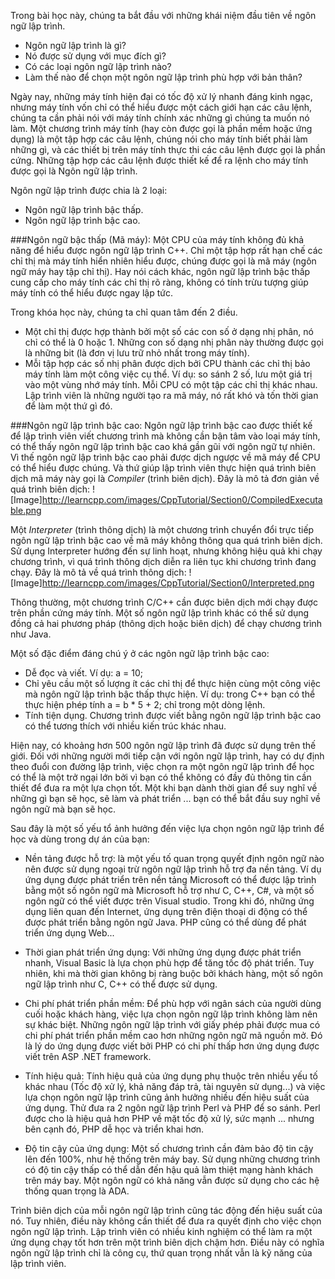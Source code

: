 Trong bài học này, chúng ta bắt đầu với những khái niệm đầu tiên về ngôn ngữ lập trình.
- Ngôn ngữ lập trình là gì?
- Nó được sử dụng với mục đích gì?
- Có các loại ngôn ngữ lập trình nào?
- Làm thế nào để chọn một ngôn ngữ lập trình phù hợp với bản thân?

Ngày nay, những máy tính hiện đại có tốc độ xử lý nhanh đáng kinh ngạc, nhưng máy tính vốn chỉ có thể hiểu được một cách giới hạn các câu lệnh, chúng ta cần phải nói với máy tính chính xác những gì chúng ta muốn nó làm. Một chương trình máy tính (hay còn được gọi là phần mềm hoặc ứng dụng) là một tập hợp các câu lệnh, chúng nói cho máy tính biết phải làm những gì, và các thiết bị trên máy tính thực thi các câu lệnh được gọi là phần cứng. Những tập hợp các câu lệnh được thiết kế để ra lệnh cho máy tính được gọi là Ngôn ngữ lập trình.

Ngôn ngữ lập trình được chia là 2 loại: 
 - Ngôn ngữ lập trình bậc thấp.
 - Ngôn ngữ lập trình bậc cao.

###Ngôn ngữ bậc thấp (Mã máy):
Một CPU của máy tính không đủ khả năng để hiểu được ngôn ngữ lập trình C++. Chỉ một tập hợp rất hạn chế các chỉ thị mà máy tính hiển nhiên hiểu được, chúng được gọi là mã máy (ngôn ngữ máy hay tập chỉ thị). Hay nói cách khác, ngôn ngữ lập trình bậc thấp 
cung cấp cho máy tính các chỉ thị rõ ràng, không có tính trừu tượng giúp máy tính có thể hiểu được ngay lập tức.

Trong khóa học này, chúng ta chỉ quan tâm đến 2 điều.
 - Một chỉ thị được hợp thành bởi một số các con số ở dạng nhị phân, nó chỉ có thể là 0 hoặc 1. Những con số dạng nhị phân này thường được gọi là những bit (là đơn vị lưu trữ nhỏ nhất trong máy tính).
 - Mỗi tập hợp các số nhị phân được dịch bởi CPU thành các chỉ thị bảo máy tính làm một công việc cụ thể. Ví dụ: so sánh 2 số, lưu một giá trị vào một vùng nhớ máy tính. Mỗi CPU có một tập các chỉ thị khác nhau. Lập trình viên là những người tạo ra mã máy, nó rất khó và tốn thời gian để làm một thứ gì đó.

###Ngôn ngữ lập trình bậc cao:
Ngôn ngữ lập trình bậc cao được thiết kế để lập trình viên viết chương trình mà không cần bận tâm vào loại máy tính, có thể thấy ngôn ngữ lập trình bậc cao khá gần gũi với ngôn ngữ tự nhiên. Vì thế ngôn ngữ lập trình bậc cao phải được dịch ngược về mã máy để CPU có thể hiểu được chúng. Và thứ giúp lập trình viên thực hiện quá trình biên dịch mã máy này gọi là *Compiler* (trình biên dịch).
Đây là mô tả đơn giản về quá trình biên dịch:
![Image]http://learncpp.com/images/CppTutorial/Section0/CompiledExecutable.png

Một *Interpreter* (trình thông dịch) là một chương trình chuyển đổi trực tiếp ngôn ngữ lập trình bậc cao về mã máy không thông qua quá trình biên dịch. Sử dụng Interpreter hướng đến sự linh hoạt, nhưng không hiệu quả khi chạy chương trình, vì quá trình thông dịch diễn ra liên tục khi chương trình đang chạy.
Đây là mô tả về quá trình thông dịch:
![Image]http://learncpp.com/images/CppTutorial/Section0/Interpreted.png

Thông thường, một chương trình C/C++ cần được biên dịch mới chạy được trên phần cứng máy tính. Một số ngôn ngữ lập trình khác 
có thể sử dụng đồng cả hai phương pháp (thông dịch hoặc biên dịch) để chạy chương trình như Java.

Một số đặc điểm đáng chú ý ở các ngôn ngữ lập trình bậc cao:
 - Dễ đọc và viết. Ví dụ: a = 10;
 - Chỉ yêu cầu một số lượng ít các chỉ thị để thực hiện cùng một công việc mà ngôn ngữ lập trình bậc thấp thực hiện. Ví dụ: trong C++ bạn có thể thực hiện phép tính a = b * 5 + 2; chỉ trong một dòng lệnh.
 - Tính tiện dụng. Chương trình được viết bằng ngôn ngữ lập trình bậc cao có thể tương thích với nhiều kiến trúc khác nhau.
  

Hiện nay, có khoảng hơn 500 ngôn ngữ lập trình đã được sử dụng trên thế giới. Đối với những người mới tiếp cận với ngôn ngữ lập trình, hay có dự định theo đuổi con đường lập trình, việc chọn ra một ngôn ngữ lập trình để học có thể là một trở ngại lớn bởi vì bạn có thể không có đầy đủ thông tin cần thiết để đưa ra một lựa chọn tốt. Một khi bạn dành thời gian để suy nghĩ về những gì bạn sẽ học, sẽ làm và phát triển ... bạn có thể bắt đầu suy nghĩ về ngôn ngữ mà bạn sẽ học. 

Sau đây là một số yếu tổ ảnh hưởng đến việc lựa chọn ngôn ngữ lập trình để học và dùng trong dự án của bạn:
 - Nền tảng được hỗ trợ: là một yếu tố quan trọng quyết định ngôn ngữ nào nên được sử dụng ngoại trừ ngôn ngữ lập trình hỗ trợ đa nền tảng. Ví dụ ứng dụng được phát triển trên nền tảng Microsoft có thể được lập trình bằng một số ngôn ngữ mà Microsoft hỗ trợ như C, C++, C#, và một số ngôn ngữ có thể viết được trên Visual studio. Trong khi đó, những ứng dụng liên quan đến Internet, ứng dụng trên điện thoại di động có thể được phát triển bằng ngôn ngữ Java. PHP cũng có thể dùng để phát triển ứng dụng Web...
 - Thời gian phát triển ứng dụng: Với những ứng dụng được phát triển nhanh, Visual Basic là lựa chọn phù hợp để tăng tốc độ phát triển. Tuy nhiên, khi mà thời gian không bị ràng buộc bởi khách hàng, một số ngôn ngữ lập trình như C, C++ có thể được sử dụng.
 - Chi phí phát triển phần mềm: Để phù hợp với ngân sách của người dùng cuối hoặc khách hàng, việc lựa chọn ngôn ngữ lập trình không làm nên sự khác biệt. Những ngôn ngữ lập trình với giấy phép phải được mua có chi phí phát triển phần mềm cao hơn những ngôn ngữ mã nguồn mở. Đó là lý do ứng dụng được viết bởi PHP có chi phí thấp hơn ứng dụng được viết trên ASP .NET framework.
- Tính hiệu quả: Tính hiệu quả của ứng dụng phụ thuộc trên nhiều yếu tố khác nhau (Tốc độ xử lý, khả năng đáp trả, tài nguyên sử dụng...) và việc lựa chọn ngôn ngữ lập trình cũng ảnh hưởng nhiều đến hiệu suất của ứng dụng. Thử đưa ra 2 ngôn ngữ lập  trình Perl và PHP để so sánh. Perl được cho là hiệu quả hơn PHP về mặt tốc độ xử lý, sức mạnh ... nhưng bên cạnh đó, PHP dễ học và triển khai hơn.
 
- Độ tin cậy của ứng dụng: Một số chương trình cần đảm bảo độ tin cậy lên đến 100%, như hệ thống trên máy bay. Sử dụng những chương trình có độ tin cậy thấp có thể dẫn đến hậu quả làm thiệt mạng hành khách trên máy bay. Một ngôn ngữ có khả năng vẫn được sử dụng cho các hệ thống quan trọng là ADA.
  
Trình biên dịch của mỗi ngôn ngữ lập trình cũng tác động đến hiệu suất của nó. Tuy nhiên, điều này không cần thiết để đưa ra quyết định cho việc chọn ngôn ngữ lập trình. Lập trình viên có nhiều kinh nghiệm có thể làm ra một ứng dụng chạy tốt hơn trên một trình biên dịch chậm hơn. Điều này có nghĩa ngôn ngữ lập trình chỉ là công cụ, thứ quan trọng nhất vẫn là kỹ năng của lập trình viên.
